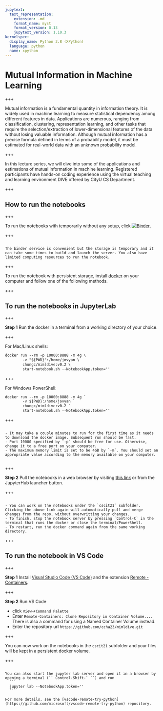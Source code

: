 ```yaml
---
jupytext:
  text_representation:
    extension: .md
    format_name: myst
    format_version: 0.13
    jupytext_version: 1.10.3
kernelspec:
  display_name: Python 3.8 (XPython)
  language: python
  name: xpython
---
```


# Mutual Information in Machine Learning

+++

Mutual information is a fundamental quantity in information theory. It is widely used in machine learning to measure statistical dependency among different features in data. Applications are numerous, ranging from classification, clustering, representation learning, and other tasks that require the selection/extraction of lower-dimensional features of the data without losing valuable information. Although mutual information has a precise formula defined in terms of a probability model, it must be estimated for real-world data with an unknown probability model.

+++

In this lecture series, we will dive into some of the applications and estimations of mutual information in machine learning. Registered participants have hands-on coding experience using the virtual teaching and learning environment DIVE offered by CityU CS Department.

+++

## How to run the notebooks

+++

To run the notebooks with temporarily without any setup, click 
[![Binder](https://mybinder.org/badge_logo.svg)](https://mybinder.org/v2/gh/ccha23/mimldive/HEAD?urlpath=git-pull?repo%3Dhttps%3A%2F%2Fgithub.com%2Fccha23%2Fcscit21%26urlpath%3Dlab%2F%2Ftree%2Fcscit21).

+++

````{caution}

The binder service is convenient but the storage is temporary and it can take some times to build and launch the server. You also have limited computing resources to run the notebook.

````

+++

To run the notebook with persistent storage, install [docker](
https://docs.docker.com/get-started/#download-and-install-docker) on your computer and follow one of the following methods.

+++

## To run the notebooks in JupyterLab

+++

**Step 1** Run the docker in a terminal from a working directory of your choice.

+++

For Mac/Linux shells:  
```markdown
docker run --rm -p 10000:8888 -m 4g \
        -v "${PWD}":/home/jovyan \
        chungc/mimldive:v0.2 \
        start-notebook.sh --NotebookApp.token=''
```

+++

For Windows PowerShell:  
```markdown
docker run --rm -p 10000:8888 -m 4g `
        -v ${PWD}:/home/jovyan `
        chungc/mimldive:v0.2 `
        start-notebook.sh --NotebookApp.token=''  
```

+++

````{note}

- It may take a couple minutes to run for the first time as it needs to download the docker image. Subsequent run should be fast.
- Port 10000 specified by `-p` should be free for use. Otherwise, change it to a free port on your computer.
- The maximum memory limit is set to be 4GB by `-m`. You should set an appropriate value according to the memory available on your computer.
    
````

+++

**Step 2** Pull the notebooks in a web browser by visiting [this link][gp] or from the JupyterHub launcher button.  

[gp]: http://localhost:10000/git-pull?repo=https%3A%2F%2Fgithub.com%2Fccha23%2Fcscit21&urlpath=lab%2Ftree%2Fcscit21&branch=main

+++

````{tip}

- You can work on the notebooks under the `cscit21` subfolder. Clicking the above link again will automatically pull and merge changes from the repo, without overwritting your changes.
- To finish, stop the notebook server by pressing `Control-C` in the terminal that runs the docker or close the terminal/PowerShell.
- To restart, run the docker command again from the same working directory.

````

+++

## To run the notebook in VS Code

+++

**Step 1** Install [Visual Studio Code (VS Code)](https://code.visualstudio.com/) and the extension [Remote - Containers](https://marketplace.visualstudio.com/items?itemName=ms-vscode-remote.remote-containers).

+++

**Step 2** Run VS Code  
- click `View`->`Command Palette` 
- Enter `Remote-Containers: Clone Repository in Container Volume...`. There is also a command for using a Named Container Volume instead.
- Enter the repository url `https://github.com/ccha23/mimldive.git`

+++

You can now work on the notebooks in the `cscit21` subfolder and your files will be kept in a persistent docker volume.

+++

````{tip}

You can also start the jupyter lab server and open it in a browser by opening a terminal (`` Control-Shift-` ``) and run
  ```
  jupyter lab --NotebookApp.token=''
  ```

For more details, see the [vscode-remote-try-python](https://github.com/microsoft/vscode-remote-try-python) repository.

````
